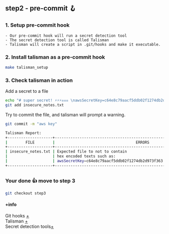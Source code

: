 ## step2 - pre-commit 🪝

### 1. Setup pre-commit hook
```
- Our pre-commit hook will run a secret detection tool
- The secret detection tool is called Talisman
- Talisman will create a script in .git/hooks and make it executable.
```

### 2. Install talisman as a pre-commit hook
```bash
make talisman_setup
```

### 3. Check talisman in action
Add a secret to a file
```bash
echo "# super secret! ⚡⚡⚡☠️☠️☠️ \nawsSecretKey=c64e8c79aacf5ddb02f1274db2d973f363f4f553ab1692" > insecure_notes.txt
git add insecure_notes.txt
```

Try to commit the file, and talisman will prompt a warning.
```bash
git commit -m "aws key"                        
```

```bash
Talisman Report:
+--------------------+-------------------------------------------------------------------------------+----------+
|        FILE        |                                    ERRORS                                     | SEVERITY |
+--------------------+-------------------------------------------------------------------------------+----------+
| insecure_notes.txt | Expected file to not to contain                                               | high     |
|                    | hex encoded texts such as:                                                    |          |
|                    | awsSecretKey=c64e8c79aacf5ddb02f1274db2d973f363...                            |          |
+--------------------+-------------------------------------------------------------------------------+----------+
```

##
### Your done 👍 move to step 3
```bash
git checkout step3
```

#### +info
Git hooks [+](https://githooks.com)    
Talisman [+](https://github.com/thoughtworks/talisman#recommended-approach)   
Secret detection tools[+](https://github.com/arainho/knowledge-base/tree/main/secret-detection)
